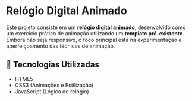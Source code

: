 # Relógio Digital Animado

Este projeto consiste em um **relógio digital animado**, desenvolvido como um exercício prático de animação utilizando um **template pré-existente**. Embora não seja responsivo, o foco principal está na experimentação e aperfeiçoamento das técnicas de animação.

## 🚀 Tecnologias Utilizadas
- HTML5
- CSS3 (Animações e Estilização)
- JavaScript (Lógica do relógio)

